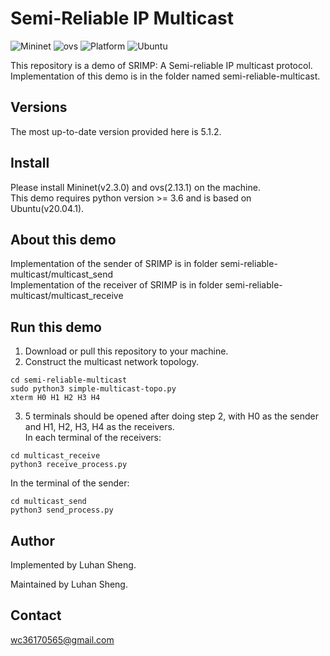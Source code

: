 # Semi-Reliable IP Multicast

![Mininet](https://img.shields.io/badge/Mininet-2.3.0-blue)
![ovs](https://img.shields.io/badge/ovs-2.13.1-yellowgreen)
![Platform](https://img.shields.io/badge/platform-Linux-lightgray.svg)
![Ubuntu](https://img.shields.io/badge/Ubuntu-20.04.1-orange)

This repository is a demo of SRIMP: A Semi-reliable IP multicast protocol.  
Implementation of this demo is in the folder named semi-reliable-multicast.  


## <a name="versions"></a> Versions

The most up-to-date version provided here is 5.1.2.


## Install
Please install Mininet(v2.3.0) and ovs(2.13.1) on the machine.  
This demo requires python version >= 3.6 and is based on Ubuntu(v20.04.1).  

## About this demo
Implementation of the sender of SRIMP is in folder semi-reliable-multicast/multicast_send  
Implementation of the receiver of SRIMP is in folder semi-reliable-multicast/multicast_receive  

## Run this demo
1. Download or pull this repository to your machine.  
2. Construct the multicast network topology. 
```
cd semi-reliable-multicast  
sudo python3 simple-multicast-topo.py  
xterm H0 H1 H2 H3 H4  
```
3. 5 terminals should be opened after doing step 2, with H0 as the sender and H1, H2, H3, H4 as the receivers.  
In each terminal of the receivers:  
```
cd multicast_receive  
python3 receive_process.py  
```
In the terminal of the sender:  
```
cd multicast_send  
python3 send_process.py  
```

## Author

Implemented by Luhan Sheng.

Maintained by Luhan Sheng.

## Contact

wc36170565@gmail.com

